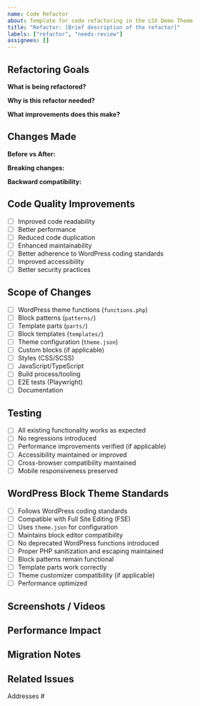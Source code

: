 ```yaml
---
name: Code Refactor
about: Template for code refactoring in the LSX Demo Theme
title: "Refactor: [Brief description of the refactor]"
labels: ["refactor", "needs-review"]
assignees: []
---
```


## Refactoring Goals

**What is being refactored?**
<!-- Describe the code/functionality being refactored -->

**Why is this refactor needed?**
<!-- Explain the motivation (performance, maintainability, standards compliance, etc.) -->

**What improvements does this make?**
<!-- List the benefits of this refactor -->

## Changes Made

**Before vs After:**
<!-- Describe the key differences in approach -->

**Breaking changes:**
<!-- List any breaking changes (should be none for refactors) -->

**Backward compatibility:**
<!-- Confirm backward compatibility is maintained -->

## Code Quality Improvements

- [ ] Improved code readability
- [ ] Better performance
- [ ] Reduced code duplication
- [ ] Enhanced maintainability
- [ ] Better adherence to WordPress coding standards
- [ ] Improved accessibility
- [ ] Better security practices

## Scope of Changes

- [ ] WordPress theme functions (`functions.php`)
- [ ] Block patterns (`patterns/`)
- [ ] Template parts (`parts/`)
- [ ] Block templates (`templates/`)
- [ ] Theme configuration (`theme.json`)
- [ ] Custom blocks (if applicable)
- [ ] Styles (CSS/SCSS)
- [ ] JavaScript/TypeScript
- [ ] Build process/tooling
- [ ] E2E tests (Playwright)
- [ ] Documentation

## Testing

- [ ] All existing functionality works as expected
- [ ] No regressions introduced
- [ ] Performance improvements verified (if applicable)
- [ ] Accessibility maintained or improved
- [ ] Cross-browser compatibility maintained
- [ ] Mobile responsiveness preserved

## WordPress Block Theme Standards

- [ ] Follows WordPress coding standards
- [ ] Compatible with Full Site Editing (FSE)
- [ ] Uses `theme.json` for configuration
- [ ] Maintains block editor compatibility
- [ ] No deprecated WordPress functions introduced
- [ ] Proper PHP sanitization and escaping maintained
- [ ] Block patterns remain functional
- [ ] Template parts work correctly
- [ ] Theme customizer compatibility (if applicable)
- [ ] Performance optimized

## Screenshots / Videos

<!-- Include any relevant visual evidence of improvements -->

## Performance Impact

<!-- Describe any performance improvements or considerations -->

## Migration Notes

<!-- Any notes for developers about the changes -->

## Related Issues

Addresses #<!-- issue number -->
